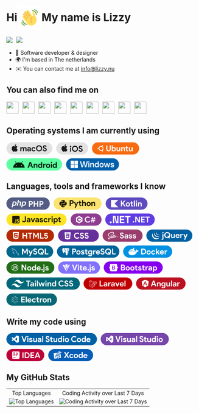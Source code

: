 # <div style="display:flex;align-items: center;"><span>Hi</span><img src="https://raw.githubusercontent.com/FzzyLizzyy/FzzyLizzyy/refs/heads/main/icons/wave.gif" width="64" height="64"/><span>My name is <b style="color:f08ea9">Lizzy</b></span></div>

<div style="display:flex;align-items:center;gap: 10px;">
    <a href="https://www.github.com/FzzyLizzy" target="_blank" rel="noreferrer"><img src="https://img.shields.io/github/followers/FzzyLizzyy?logo=github&style=for-the-badge&color=ec4899&labelColor=1c1917"/></a>
    <a href="https://wakatime.com/@Cuteminded"><img src="https://wakatime.com/badge/user/4e235165-5c24-4401-9a09-6d6c1b0bcb70.svg"/></a>
</div>

- 📄 Software developer & designer
- 🌍 I'm based in The netherlands
- ✉️ You can contact me at [info@lizzy.nu](mailto:info@lizzy.nu)

## You can also find me on

<div style="display:flex;align-items:center;flex-wrap:wrap;gap:10px;">
    <a href="https://lizzy.nu/profile/u/d4fda23cac3f4a4ba321df0e4246faee" target="_blank" rel="noreferrer"><img src="https://www.google.com/s2/favicons?sz=64&domain=lizzy.nu" width="32" height="32" /></a>
    <a href="https://hub.docker.com/u/cuteminded" target="_blank" rel="noreferrer"><img src="https://www.google.com/s2/favicons?sz=64&domain=hub.docker.com" width="32" height="32" /></a>
    <a href="https://huggingface.co/Cuteminded" target="_blank" rel="noreferrer"><img src="https://www.google.com/s2/favicons?sz=64&domain=huggingface.co" width="32" height="32" /></a>
    <a href="https://wakatime.com/@Cuteminded" target="_blank" rel="noreferrer"><img src="https://www.google.com/s2/favicons?sz=64&domain=wakatime.com" width="32" height="32" /></a>
    <a href="https://discord.com/users/375273261250117652" target="_blank"  rel="noreferrer"><img src="https://www.google.com/s2/favicons?sz=64&domain=discord.com" width="32" height="32" /></a>
    <a href="https://www.instagram.com/Cuteminded_/" target="_blank" rel="noreferrer"><img src="https://www.google.com/s2/favicons?sz=64&domain=instagram.com" width="32" height="32" /></a>
    <a href="https://x.com/Cuteminded_" target="_blank" rel="noreferrer"><img src="https://www.google.com/s2/favicons?sz=64&domain=x.com" width="32" height="32" /></a> 
    <a href="https://www.twitch.tv/cutemindedliz" target="_blank" rel="noreferrer"><img src="https://www.google.com/s2/favicons?sz=64&domain=twitch.tv" width="32" height="32" /></a>
    <a href="https://steamcommunity.com/profiles/76561198162547563" target="_blank" rel="noreferrer"><img src="https://www.google.com/s2/favicons?sz=64&domain=steamcommunity.com" width="32" height="32" /></a>
</div>

## Operating systems I am currently using

<div style="display:flex;align-items:center;flex-wrap:wrap;gap: 10px;">
  <img src="https://raw.githubusercontent.com/FzzyLizzyy/FzzyLizzyy/refs/heads/main/icons/badges/macos.svg" height="32" />
  <img src="https://raw.githubusercontent.com/FzzyLizzyy/FzzyLizzyy/refs/heads/main/icons/badges/ios.svg" height="32" />
  <img src="https://raw.githubusercontent.com/FzzyLizzyy/FzzyLizzyy/refs/heads/main/icons/badges/ubuntu.svg" height="32" />
  <img src="https://raw.githubusercontent.com/FzzyLizzyy/FzzyLizzyy/refs/heads/main/icons/badges/android.svg" height="32" />
  <img src="https://raw.githubusercontent.com/FzzyLizzyy/FzzyLizzyy/refs/heads/main/icons/badges/windows.svg" height="32" />
</div>

## Languages, tools and frameworks I know

<div style="display:flex;align-items:center;flex-wrap:wrap;gap: 10px;">
  <img src="https://raw.githubusercontent.com/FzzyLizzyy/FzzyLizzyy/refs/heads/main/icons/badges/php.svg" height="32" />
  <img src="https://raw.githubusercontent.com/FzzyLizzyy/FzzyLizzyy/refs/heads/main/icons/badges/python.svg" height="32" />
  <img src="https://raw.githubusercontent.com/FzzyLizzyy/FzzyLizzyy/refs/heads/main/icons/badges/kotlin.svg" height="32" />
  <img src="https://raw.githubusercontent.com/FzzyLizzyy/FzzyLizzyy/refs/heads/main/icons/badges/javascript.svg" height="32" />
  <img src="https://raw.githubusercontent.com/FzzyLizzyy/FzzyLizzyy/refs/heads/main/icons/badges/csharp.svg" height="32" />
  <img src="https://raw.githubusercontent.com/FzzyLizzyy/FzzyLizzyy/refs/heads/main/icons/badges/dotnet.svg" height="32" />
  <img src="https://raw.githubusercontent.com/FzzyLizzyy/FzzyLizzyy/refs/heads/main/icons/badges/html.svg" height="32" />
  <img src="https://raw.githubusercontent.com/FzzyLizzyy/FzzyLizzyy/refs/heads/main/icons/badges/css.svg" height="32" />
  <img src="https://raw.githubusercontent.com/FzzyLizzyy/FzzyLizzyy/refs/heads/main/icons/badges/sass.svg" height="32" />
  <img src="https://raw.githubusercontent.com/FzzyLizzyy/FzzyLizzyy/refs/heads/main/icons/badges/jquery.svg" height="32" />
  <img src="https://raw.githubusercontent.com/FzzyLizzyy/FzzyLizzyy/refs/heads/main/icons/badges/mysql.svg" height="32" />
  <img src="https://raw.githubusercontent.com/FzzyLizzyy/FzzyLizzyy/refs/heads/main/icons/badges/postgresql.svg" height="32" />
  <img src="https://raw.githubusercontent.com/FzzyLizzyy/FzzyLizzyy/refs/heads/main/icons/badges/docker.svg" height="32" />
  <img src="https://raw.githubusercontent.com/FzzyLizzyy/FzzyLizzyy/refs/heads/main/icons/badges/nodejs.svg" height="32" />
  <img src="https://raw.githubusercontent.com/FzzyLizzyy/FzzyLizzyy/refs/heads/main/icons/badges/vitejs.svg" height="32" />
  <img src="https://raw.githubusercontent.com/FzzyLizzyy/FzzyLizzyy/refs/heads/main/icons/badges/bootstrap.svg" height="32" />
  <img src="https://raw.githubusercontent.com/FzzyLizzyy/FzzyLizzyy/refs/heads/main/icons/badges/tailwindcss.svg" height="32" />
  <img src="https://raw.githubusercontent.com/FzzyLizzyy/FzzyLizzyy/refs/heads/main/icons/badges/laravel.svg" height="32" />
  <img src="https://raw.githubusercontent.com/FzzyLizzyy/FzzyLizzyy/refs/heads/main/icons/badges/angular.svg" height="32" />
  <img src="https://raw.githubusercontent.com/FzzyLizzyy/FzzyLizzyy/refs/heads/main/icons/badges/electron.svg" height="32" />
</div>

## Write my code using
<div style="display:flex;align-items:center;flex-wrap:wrap;gap: 10px;">
    <img src="https://raw.githubusercontent.com/FzzyLizzyy/FzzyLizzyy/refs/heads/main/icons/badges/visualstudiocode.svg" height="32" />
    <img src="https://raw.githubusercontent.com/FzzyLizzyy/FzzyLizzyy/refs/heads/main/icons/badges/visualstudio.svg" height="32" />
    <img src="https://raw.githubusercontent.com/FzzyLizzyy/FzzyLizzyy/refs/heads/main/icons/badges/idea.svg" height="32" />
    <img src="https://raw.githubusercontent.com/FzzyLizzyy/FzzyLizzyy/refs/heads/main/icons/badges/xcode.svg" height="32" />

</div>

## My GitHub Stats

<table style="text-align: center;">
  <tr>
    <td>Top Languages</td>
    <td>Coding Activity over Last 7 Days</td>
  </tr>
  <tr>
    <td><img src="https://wakatime.com/share/@Cuteminded/75872a1f-a44b-40b0-82b4-83d5dc6df6e3.svg" width=1069 alt="Top Languages" /></td>
    <td><img src="https://wakatime.com/share/@Cuteminded/7856f8dc-c931-419b-bbbb-7279bcee7d2c.svg" width=1069 alt="Coding Activity over Last 7 Days" /></td>
  </tr>
 </table>
